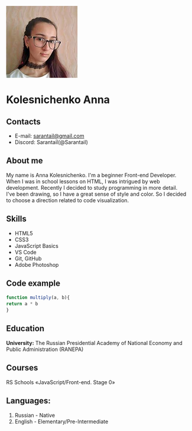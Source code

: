 ![Photo](/assets/pic/photo.jpg)
# Kolesnichenko Anna
## Contacts

* E-mail: sarantail@gmail.com
* Discord: Sarantail(@Sarantail)

## About me

My name is Anna Kolesnichenko. I'm a beginner Front-end Developer.\
When I was in school lessons on HTML, I was intrigued by web development. 
Recently I decided to study programming in more detail.\
I've been drawing, so I have a great sense of style and color.
So I decided to choose a direction related to code visualization.

## Skills

* HTML5
* CSS3
* JavaScript Basics
* VS Code
* Git, GitHub
* Adobe Photoshop

## Code example

```javascript
function multiply(a, b){
return a * b
}
```
## Education

**University:** The Russian Presidential Academy of National Economy and Public Administration (RANEPA)

## Courses

RS Schools «JavaScript/Front-end. Stage 0»

## Languages:

1. Russian - Native
2. English - Elementary/Pre-Intermediate
